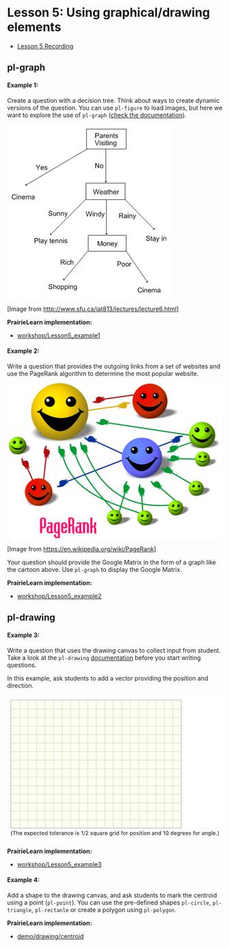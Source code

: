 # Lesson 5: Using graphical/drawing elements

- [Lesson 5 Recording](https://mediaspace.illinois.edu/media/t/1_zy9k4z7z/170964131)

## pl-graph

#### Example 1:

Create a question with a decision tree. Think about ways to create dynamic versions of the question. You can use `pl-figure` to load images, but here we want to explore the use of `pl-graph` ([check the documentation](https://prairielearn.readthedocs.io/en/latest/elements/#pl-graph-element)).

![](figs/tree.png)

[Image from http://www.sfu.ca/iat813/lectures/lecture6.html]

**PrairieLearn implementation:**

- [workshop/Lesson5_example1](https://prairielearn.engr.illinois.edu/pl/course_instance/4970/instructor/question/8211638/preview)

#### Example 2:

Write a question that provides the outgoing links from a set of websites and use the PageRank algorithm to determine the most popular website.

![](figs/page-rank.png)

[Image from https://en.wikipedia.org/wiki/PageRank]

Your question should provide the Google Matrix in the form of a graph like the cartoon above. Use `pl-graph` to display the Google Matrix.

**PrairieLearn implementation:**

- [workshop/Lesson5_example2](https://prairielearn.engr.illinois.edu/pl/course_instance/4970/instructor/question/8211639/preview)

## pl-drawing

#### Example 3:

Write a question that uses the drawing canvas to collect input from student. Take a look at the `pl-drawing` [documentation](https://prairielearn.readthedocs.io/en/latest/pl-drawing/) before you start writing questions.

In this example, ask students to add a vector providing the position and direction.

![](figs/canvas.png)

**PrairieLearn implementation:**

- [workshop/Lesson5_example3](https://prairielearn.engr.illinois.edu/pl/course_instance/4970/instructor/question/8211641/preview)

#### Example 4:

Add a shape to the drawing canvas, and ask students to mark the centroid using a point (`pl-point`). You can use the pre-defined shapes `pl-circle`, `pl-triangle`, `pl-rectanle` or create a polygon using `pl-polygon`.

**PrairieLearn implementation:**

- [demo/drawing/centroid](https://prairielearn.engr.illinois.edu/pl/course_instance/4970/instructor/question/4942650/preview)
